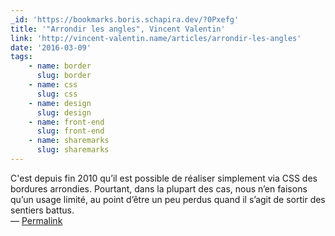 ```yaml
---
_id: 'https://bookmarks.boris.schapira.dev/?0Pxefg'
title: '"Arrondir les angles", Vincent Valentin'
link: 'http://vincent-valentin.name/articles/arrondir-les-angles'
date: '2016-03-09'
tags:
    - name: border
      slug: border
    - name: css
      slug: css
    - name: design
      slug: design
    - name: front-end
      slug: front-end
    - name: sharemarks
      slug: sharemarks
---
```


C'est depuis fin 2010 qu’il est possible de réaliser simplement via CSS des
bordures arrondies. Pourtant, dans la plupart des cas, nous n’en faisons qu’un
usage limité, au point d’être un peu perdus quand il s’agit de sortir des
sentiers battus. <br>&#8212;
<a href="https://bookmarks.boris.schapira.dev/?0Pxefg" title="Permalink">Permalink</a>
